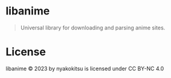 # libanime
> Universal library for downloading and parsing anime sites.


# License
libanime © 2023 by nyakokitsu is licensed under CC BY-NC 4.0 
